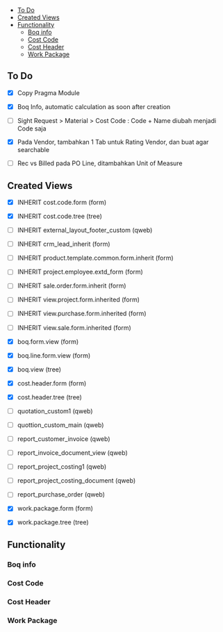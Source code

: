 <!-- TOC START min:1 max:3 link:true update:true -->
  - [To Do](#to-do)
  - [Created Views](#created-views)
  - [Functionality](#functionality)
    - [Boq info](#boq-info)
    - [Cost Code](#cost-code)
    - [Cost Header](#cost-header)
    - [Work Package](#work-package)

<!-- TOC END -->


## To Do

- [x] Copy Pragma Module
- [x] Boq Info, automatic calculation as soon after creation
- [ ] Sight Request > Material > Cost Code : Code + Name diubah menjadi Code saja
- [x] Pada Vendor, tambahkan 1 Tab untuk Rating Vendor, dan buat agar searchable
- [ ] Rec vs Billed pada PO Line, ditambahkan Unit of Measure


## Created Views
- [x] INHERIT cost.code.form (form)
- [x] INHERIT cost.code.tree (tree)
- [ ] INHERIT external_layout_footer_custom (qweb)
- [ ] INHERIT crm_lead_inherit (form)
- [ ] INHERIT product.template.common.form.inherit (form)
- [ ] INHERIT project.employee.extd_form (form)
- [ ] INHERIT sale.order.form.inherit (form)
- [ ] INHERIT view.project.form.inherited (form)
- [ ] INHERIT view.purchase.form.inherited (form)
- [ ] INHERIT view.sale.form.inherited (form)
- [x] boq.form.view (form)
- [x] boq.line.form.view (form)
- [x] boq.view (tree)
- [x] cost.header.form (form)
- [x] cost.header.tree (tree)
- [ ] quotation_custom1 (qweb)
- [ ] quottion_custom_main (qweb)
- [ ] report_customer_invoice (qweb)
- [ ] report_invoice_document_view (qweb)
- [ ] report_project_costing1 (qweb)
- [ ] report_project_costing_document (qweb)
- [ ] report_purchase_order (qweb)
- [x] work.package.form (form)
- [x] work.package.tree (tree)


## Functionality

### Boq info



### Cost Code



### Cost Header


### Work Package
